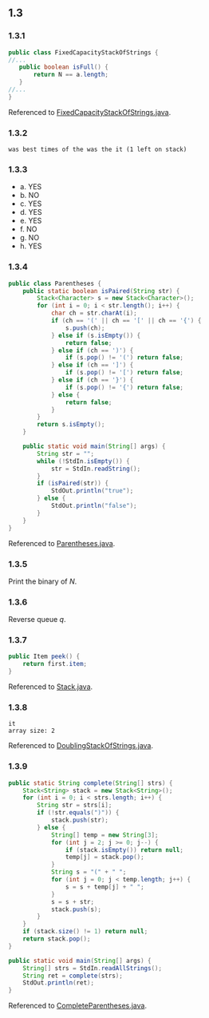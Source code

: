 ## 1.3

### 1.3.1

```java
public class FixedCapacityStackOfStrings {
//...
   public boolean isFull() {
       return N == a.length;
   }
//...
}
```

Referenced to [FixedCapacityStackOfStrings.java](my/FixedCapacityStackOfStrings.java).

### 1.3.2

```
was best times of the was the it (1 left on stack)
```

### 1.3.3

- a. YES
- b. NO
- c. YES
- d. YES
- e. YES
- f. NO
- g. NO
- h. YES

### 1.3.4

```java
public class Parentheses {
    public static boolean isPaired(String str) {
        Stack<Character> s = new Stack<Character>();
        for (int i = 0; i < str.length(); i++) {
            char ch = str.charAt(i);
            if (ch == '(' || ch == '[' || ch == '{') {
                s.push(ch);
            } else if (s.isEmpty()) {
                return false;
            } else if (ch == ')') {
                if (s.pop() != '(') return false;
            } else if (ch == ']') {
                if (s.pop() != '[') return false;
            } else if (ch == '}') {
                if (s.pop() != '{') return false;
            } else {
                return false;
            }
        }
        return s.isEmpty();
    }

    public static void main(String[] args) {
        String str = "";
        while (!StdIn.isEmpty()) {
            str = StdIn.readString();
        }
        if (isPaired(str)) {
            StdOut.println("true");
        } else {
            StdOut.println("false");
        }
    }
}
```

Referenced to [Parentheses.java](my/Parentheses.java).

### 1.3.5

Print the binary of *N*.

### 1.3.6

Reverse queue *q*.

### 1.3.7

```java
public Item peek() {
    return first.item;
}
```

Referenced to [Stack.java](my/Stack.java).

### 1.3.8

```
it
array size: 2
```

Referenced to [DoublingStackOfStrings.java](my/DoublingStackOfStrings.java).

### 1.3.9

```java
public static String complete(String[] strs) {
    Stack<String> stack = new Stack<String>();
    for (int i = 0; i < strs.length; i++) {
        String str = strs[i];
        if (!str.equals(")")) {
            stack.push(str);
        } else {
            String[] temp = new String[3];
            for (int j = 2; j >= 0; j--) {
                if (stack.isEmpty()) return null;
                temp[j] = stack.pop();
            }
            String s = "(" + " ";
            for (int j = 0; j < temp.length; j++) {
                s = s + temp[j] + " ";
            }
            s = s + str;
            stack.push(s);
        }
    }
    if (stack.size() != 1) return null;
    return stack.pop();
}

public static void main(String[] args) {
    String[] strs = StdIn.readAllStrings();
    String ret = complete(strs);
    StdOut.println(ret);
}
```

Referenced to [CompleteParentheses.java](my/CompleteParentheses.java).